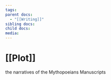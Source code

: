 ```yaml
---
tags: 
parent docs:
  - "[[Writing]]"
sibling docs: 
child docs: 
media:
---
```

# [[Plot]]
the narratives of the Mythopoeians Manuscripts


